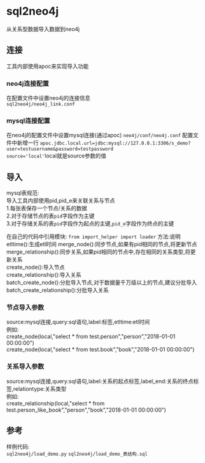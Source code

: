 # sql2neo4j
从关系型数据导入数据到neo4j
## 连接
工具内部使用apoc来实现导入功能
### neo4j连接配置
在配置文件中设置neo4j的连接信息  
``sql2neo4j/neo4j_link.conf``
### mysql连接配置
在neo4j的配置文件中设置mysql连接(通过apoc)
``neo4j/conf/neo4j.conf``
配置文件中新增一行
``apoc.jdbc.local.url=jdbc:mysql://127.0.0.1:3306/s_demo?user=testusername&password=testpassword``  
``source='local'``local就是source参数的值
## 导入
mysql表规范:  
导入工具内部使用pid,pid_e来关联关系与节点  
1.每张表保存一个节点/关系的数据  
2.对于存储节点的表``pid``字段作为主键  
3.对于存储关系的表``pid``字段作为起点的主键,``pid_e``字段作为终点的主键  

在自己的代码中引用模块:
``from import_helper import loader``
方法:说明  
 etltime():生成etl时间
 merge_node():同步节点,如果有pid相同的节点,将更新节点  
 merge_relationship():同步关系,如果pid相同的节点中,存在相同的关系类型,将更新关系  
 create_node():导入节点  
 create_relationship():导入关系  
 batch_create_node():分批导入节点,对于数据量千万级以上的节点,建议分批导入  
 batch_create_relationship():分批导入关系  
### 节点导入参数
 source:mysql连接,query:sql语句,label:标签,etltime:etl时间  
 例如:  
 create_node(local,"select * from test.person","person","2018-01-01 00:00:00")  
 create_node(local,"select * from test.book","book","2018-01-01 00:00:00")
### 关系导入参数
 source:mysql连接,query:sql语句,label:关系的起点标签,label_end:关系的终点标签,relationtype:关系类型  
 例如:  
 create_relationship(local,"select * from test.person_like_book","person","book","2018-01-01 00:00:00")
## 参考
样例代码:  
``sql2neo4j/load_demo.py``
``sql2neo4j/load_demo_表结构.sql``
